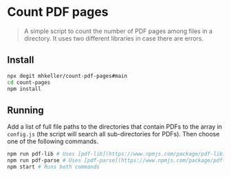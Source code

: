 Count PDF pages
===

> A simple script to count the number of PDF pages among files in a directory. It uses two different libraries in case there are errors.

## Install

```sh
npx degit mhkeller/count-pdf-pages#main
cd count-pages
npm install
```

## Running

Add a list of full file paths to the directories that contain PDFs to the array in `config.js` (the script will search all sub-directories for PDFs). Then choose one of the following commands.

```sh
npm run pdf-lib # Uses [pdf-lib](https://www.npmjs.com/package/pdf-lib)
npm run pdf-parse # Uses [pdf-parse](https://www.npmjs.com/package/pdf-parse)
npm start # Runs both commands
```
